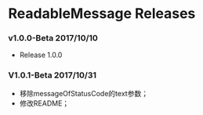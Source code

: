 # ReadableMessage Releases

### v1.0.0-Beta 2017/10/10 ###

- Release 1.0.0

### V1.0.1-Beta 2017/10/31 ###

- 移除messageOfStatusCode的text参数；
- 修改README；